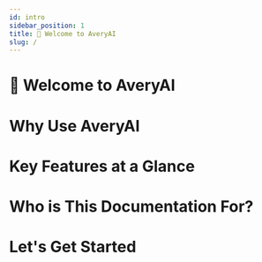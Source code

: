 ```yaml
---
id: intro
sidebar_position: 1
title: 👋 Welcome to AveryAI
slug: /
---
```


# 👋 Welcome to AveryAI

# Why Use AveryAI

# Key Features at a Glance

# Who is This Documentation For?

# Let's Get Started
